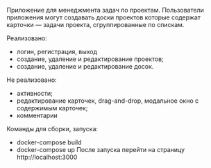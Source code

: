 Приложение для менеджмента задач по проектам. 
Пользователи приложения могут создавать доски 
проектов которые содержат карточки — задачи проекта, 
сгруппированные по спискам.

Реализовано:
- логин, регистрация, выход
- создание, удаление и редактирование проектов;
- создание, удаление и редактирование досок.

Не реализовано:
- активности;
- редактирование карточек, drag-and-drop, модальное окно с содержимым карточек;
- комментарии

Команды для сборки, запуска:
- docker-compose build
- docker-compose up
После запуска перейти на страницу http://localhost:3000


